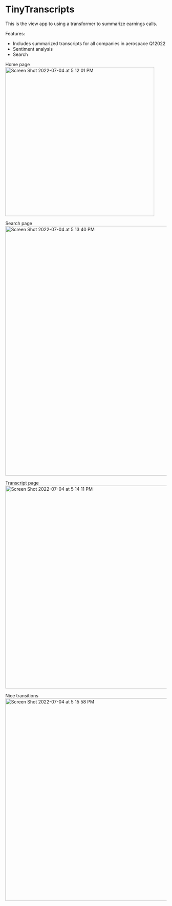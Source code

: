 # TinyTranscripts

This is the view app to using a transformer to summarize earnings calls.

Features:
- Includes summarized transcripts for all companies in aerospace Q12022 
- Sentiment analysis
- Search 


Home page 
<img width="465" alt="Screen Shot 2022-07-04 at 5 12 01 PM" src="https://user-images.githubusercontent.com/20618426/177227311-a6d9c8a8-01ec-47a6-9c1d-7203870df67e.png">

Search page  
<img width="779" alt="Screen Shot 2022-07-04 at 5 13 40 PM" src="https://user-images.githubusercontent.com/20618426/177227422-ab617b4b-7370-4886-89af-eece75910859.png">

Transcript page  
<img width="633" alt="Screen Shot 2022-07-04 at 5 14 11 PM" src="https://user-images.githubusercontent.com/20618426/177227451-cc2abe09-408e-4bab-830b-c95cb8e00a28.png">

Nice transitions
<img width="632" alt="Screen Shot 2022-07-04 at 5 15 58 PM" src="https://user-images.githubusercontent.com/20618426/177227561-9ec65900-37cc-44a2-ace1-8d517df037da.png">
